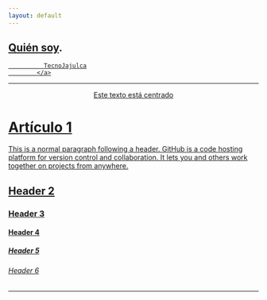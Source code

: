 ```yaml
---
layout: default
---
```



## [Quién soy](./another-page.md). ##

 <a href="http://jajulca.com" class="button">
              
              TecnoJajulca
            </a>
* * *


 <p align="center"> 
         Este texto está centrado 
 </p>

 



# Artículo 1

This is a normal paragraph following a header. GitHub is a code hosting platform for version control and collaboration. It lets you and others work together on projects from anywhere.

## Header 2


### Header 3



#### Header 4


##### Header 5



###### Header 6


* * *





